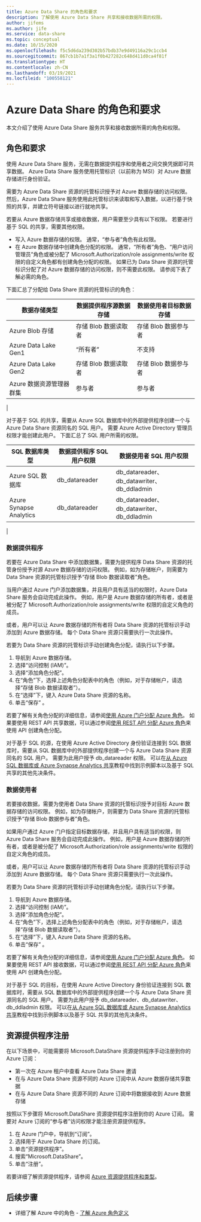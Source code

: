 ```yaml
---
title: Azure Data Share 的角色和要求
description: 了解使用 Azure Data Share 共享和接收数据所需的权限。
author: jifems
ms.author: jife
ms.service: data-share
ms.topic: conceptual
ms.date: 10/15/2020
ms.openlocfilehash: f5c5d6da239d302b57bdb37e9d49116a29c1ccb4
ms.sourcegitcommit: 867cb1b7a1f3a1f0b427282c648d411d0ca4f81f
ms.translationtype: HT
ms.contentlocale: zh-CN
ms.lasthandoff: 03/19/2021
ms.locfileid: "100558121"
---
```

# <a name="roles-and-requirements-for-azure-data-share"></a>Azure Data Share 的角色和要求 

本文介绍了使用 Azure Data Share 服务共享和接收数据所需的角色和权限。 

## <a name="roles-and-requirements"></a>角色和要求

使用 Azure Data Share 服务，无需在数据提供程序和使用者之间交换凭据即可共享数据。 Azure Data Share 服务使用托管标识（以前称为 MSI）对 Azure 数据存储进行身份验证。 

需要为 Azure Data Share 资源的托管标识授予对 Azure 数据存储的访问权限。 然后，Azure Data Share 服务使用此托管标识来读取和写入数据，以进行基于快照的共享，并建立符号链接以进行就地共享。 

若要从 Azure 数据存储共享或接收数据，用户需要至少具有以下权限。 若要进行基于 SQL 的共享，需要其他权限。

* 写入 Azure 数据存储的权限。 通常，“参与者”角色有此权限。
* 在 Azure 数据存储中创建角色分配的权限。 通常，“所有者”角色、“用户访问管理员”角色或被分配了 Microsoft.Authorization/role assignments/write 权限的自定义角色都有创建角色分配的权限。 如果已为 Data Share 资源的托管标识分配了对 Azure 数据存储的访问权限，则不需要此权限。 请参阅下表了解必需的角色。

下面汇总了分配给 Data Share 资源的托管标识的角色：

|数据存储类型|数据提供程序源数据存储|数据使用者目标数据存储|
|---|---|---|
|Azure Blob 存储| 存储 Blob 数据读取者 | 存储 Blob 数据参与者
|Azure Data Lake Gen1 | “所有者” | 不支持
|Azure Data Lake Gen2 | 存储 Blob 数据读取者 | 存储 Blob 数据参与者
|Azure 数据资源管理器群集 | 参与者 | 参与者
|

对于基于 SQL 的共享，需要从 Azure SQL 数据库中的外部提供程序创建一个与 Azure Data Share 资源同名的 SQL 用户。 需要 Azure Active Directory 管理员权限才能创建此用户。 下面汇总了 SQL 用户所需的权限。

|SQL 数据库类型|数据提供程序 SQL 用户权限|数据使用者 SQL 用户权限|
|---|---|---|
|Azure SQL 数据库 | db_datareader | db_datareader、db_datawriter、db_ddladmin
|Azure Synapse Analytics | db_datareader | db_datareader、db_datawriter、db_ddladmin
|

### <a name="data-provider"></a>数据提供程序

若要在 Azure Data Share 中添加数据集，需要为提供程序 Data Share 资源的托管身份授予对源 Azure 数据存储的访问权限。 例如，如为存储帐户，则需要为 Data Share 资源的托管标识授予“存储 Blob 数据读取者”角色。 

当用户通过 Azure 门户添加数据集，并且用户具有适当的权限时，Azure Data Share 服务会自动完成此操作。 例如，用户是 Azure 数据存储的所有者，或者是被分配了 Microsoft.Authorization/role assignments/write 权限的自定义角色的成员。 

或者，用户可以让 Azure 数据存储的所有者将 Data Share 资源的托管标识手动添加到 Azure 数据存储。 每个 Data Share 资源只需要执行一次此操作。

若要为 Data Share 资源的托管标识手动创建角色分配，请执行以下步骤。  

1. 导航到 Azure 数据存储。
1. 选择“访问控制 (IAM)”。
1. 选择“添加角色分配”。
1. 在“角色”下，选择上述角色分配表中的角色（例如，对于存储帐户，请选择“存储 Blob 数据读取者”）。 
1. 在“选择”下，键入 Azure Data Share 资源的名称。
1. 单击“保存”  。

若要了解有关角色分配的详细信息，请参阅[使用 Azure 门户分配 Azure 角色](../role-based-access-control/role-assignments-portal.md)。 如果要使用 REST API 共享数据，可以通过参阅[使用 REST API 分配 Azure 角色](../role-based-access-control/role-assignments-rest.md)来使用 API 创建角色分配。 

对于基于 SQL 的源，在使用 Azure Active Directory 身份验证连接到 SQL 数据库时，需要从 SQL 数据库中的外部提供程序创建一个与 Azure Data Share 资源同名的 SQL 用户。 需要为此用户授予 db_datareader 权限。 可以在[从 Azure SQL 数据库或 Azure Synapse Analytics 共享](how-to-share-from-sql.md)教程中找到示例脚本以及基于 SQL 共享的其他先决条件。 

### <a name="data-consumer"></a>数据使用者
若要接收数据，需要为使用者 Data Share 资源的托管标识授予对目标 Azure 数据存储的访问权限。 例如，如为存储帐户，则需要为 Data Share 资源的托管标识授予“存储 Blob 数据参与者”角色。 

如果用户通过 Azure 门户指定目标数据存储，并且用户具有适当的权限，则 Azure Data Share 服务会自动完成此操作。 例如，用户是 Azure 数据存储的所有者，或者是被分配了 Microsoft.Authorization/role assignments/write 权限的自定义角色的成员。 

或者，用户可以让 Azure 数据存储的所有者将 Data Share 资源的托管标识手动添加到 Azure 数据存储。 每个 Data Share 资源只需要执行一次此操作。

若要为 Data Share 资源的托管标识手动创建角色分配，请执行以下步骤。 

1. 导航到 Azure 数据存储。
1. 选择“访问控制 (IAM)”。
1. 选择“添加角色分配”。
1. 在“角色”下，选择上述角色分配表中的角色（例如，对于存储帐户，请选择“存储 Blob 数据读取者”）。 
1. 在“选择”下，键入 Azure Data Share 资源的名称。
1. 单击“保存”  。

若要了解有关角色分配的详细信息，请参阅[使用 Azure 门户分配 Azure 角色](../role-based-access-control/role-assignments-portal.md)。 如果要使用 REST API 接收数据，可以通过参阅[使用 REST API 分配 Azure 角色](../role-based-access-control/role-assignments-rest.md)来使用 API 创建角色分配。 

对于基于 SQL 的目标，在使用 Azure Active Directory 身份验证连接到 SQL 数据库时，需要从 SQL 数据库中的外部提供程序创建一个与 Azure Data Share 资源同名的 SQL 用户。 需要为此用户授予 db_datareader、db_datawriter、db_ddladmin 权限。 可以在[从 Azure SQL 数据库或 Azure Synapse Analytics 共享](how-to-share-from-sql.md)教程中找到示例脚本以及基于 SQL 共享的其他先决条件。 

## <a name="resource-provider-registration"></a>资源提供程序注册 

在以下场景中，可能需要将 Microsoft.DataShare 资源提供程序手动注册到你的 Azure 订阅： 

* 第一次在 Azure 租户中查看 Azure Data Share 邀请
* 在与 Azure Data Share 资源不同的 Azure 订阅中从 Azure 数据存储共享数据
* 在与 Azure Data Share 资源不同的 Azure 订阅中将数据接收到 Azure 数据存储

按照以下步骤将 Microsoft.DataShare 资源提供程序注册到你的 Azure 订阅。 需要对 Azure 订阅的“参与者”访问权限才能注册资源提供程序。

1. 在 Azure 门户中，导航到“订阅”。
1. 选择用于 Azure Data Share 的订阅。
1. 单击“资源提供程序”。
1. 搜索“Microsoft.DataShare”。
1. 单击“注册”。
 
若要详细了解资源提供程序，请参阅 [Azure 资源提供程序和类型](../azure-resource-manager/management/resource-providers-and-types.md)。

## <a name="next-steps"></a>后续步骤

- 详细了解 Azure 中的角色 - [了解 Azure 角色定义](../role-based-access-control/role-definitions.md)